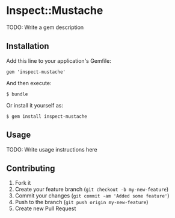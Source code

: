 # Inspect::Mustache

TODO: Write a gem description

## Installation

Add this line to your application's Gemfile:

    gem 'inspect-mustache'

And then execute:

    $ bundle

Or install it yourself as:

    $ gem install inspect-mustache

## Usage

TODO: Write usage instructions here

## Contributing

1. Fork it
2. Create your feature branch (`git checkout -b my-new-feature`)
3. Commit your changes (`git commit -am 'Added some feature'`)
4. Push to the branch (`git push origin my-new-feature`)
5. Create new Pull Request
